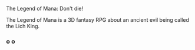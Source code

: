 The Legend of Mana: Don't die!



The Legend of Mana is a 3D fantasy RPG about an ancient evil being called the Lich King.  
  
  
  
  
  
                                                                                                                                                             
  

###                                                                                                        

###                                                                           o                                                            o